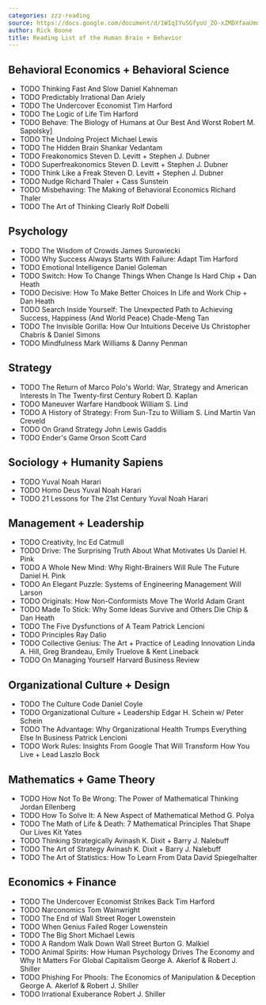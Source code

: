 ```yaml
---
categories: zzz-reading
source: https://docs.google.com/document/d/1WIqIYuSGfyoU_ZO-xZMDXfaaUmnG2tmnkHiGZQ7pvqg/edit
author: Rick Boone
title: Reading List of the Human Brain + Behavior
---
```





## Behavioral Economics + Behavioral Science

- TODO Thinking Fast And Slow Daniel Kahneman
- TODO Predictably Irrational Dan Ariely
- TODO The Undercover Economist Tim Harford
- TODO The Logic of Life Tim Harford
- TODO Behave: The Biology of Humans at Our Best And Worst Robert M. Sapolsky]
- TODO The Undoing Project Michael Lewis
- TODO The Hidden Brain Shankar Vedantam
- TODO Freakonomics Steven D. Levitt + Stephen J. Dubner
- TODO Superfreakonomics Steven D. Levitt + Stephen J. Dubner
- TODO Think Like a Freak Steven D. Levitt + Stephen J. Dubner
- TODO Nudge Richard Thaler + Cass Sunstein
- TODO Misbehaving: The Making of Behavioral Economics Richard Thaler
- TODO The Art of Thinking Clearly Rolf Dobelli

## Psychology 

- TODO The Wisdom of Crowds James Surowiecki 
- TODO Why Success Always Starts With Failure: Adapt Tim Harford 
- TODO Emotional Intelligence Daniel Goleman 
- TODO Switch: How To Change Things When Change Is Hard Chip + Dan Heath 
- TODO Decisive: How To Make Better Choices In Life and Work Chip + Dan Heath 
- TODO Search Inside Yourself: The Unexpected Path to Achieving Success, Happiness (And World Peace) Chade-Meng Tan 
- TODO The Invisible Gorilla: How Our Intuitions Deceive Us Christopher Chabris & Daniel Simons 
- TODO Mindfulness Mark Williams & Danny Penman 

## Strategy

- TODO The Return of Marco Polo's World: War, Strategy and American Interests In The Twenty-first Century Robert D. Kaplan
- TODO Maneuver Warfare Handbook William S. Lind
- TODO A History of Strategy: From Sun-Tzu to William S. Lind Martin Van Creveld
- TODO On Grand Strategy John Lewis Gaddis
- TODO Ender's Game Orson Scott Card

## Sociology + Humanity Sapiens

- TODO Yuval Noah Harari 
- TODO Homo Deus Yuval Noah Harari 
- TODO 21 Lessons for The 21st Century Yuval Noah Harari

## Management + Leadership

- TODO Creativity, Inc Ed Catmull
- TODO Drive: The Surprising Truth About What Motivates Us Daniel H. Pink
- TODO A Whole New Mind: Why Right-Brainers Will Rule The Future Daniel H. Pink
- TODO An Elegant Puzzle: Systems of Engineering Management Will Larson
- TODO Originals: How Non-Conformists Move The World Adam Grant
- TODO Made To Stick: Why Some Ideas Survive and Others Die Chip & Dan Heath
- TODO The Five Dysfunctions of A Team Patrick Lencioni
- TODO Principles Ray Dalio
- TODO Collective Genius: The Art + Practice of Leading Innovation Linda A. Hill, Greg Brandeau, Emily Truelove & Kent Lineback
- TODO On Managing Yourself Harvard Business Review 

## Organizational Culture + Design

- TODO The Culture Code Daniel Coyle
- TODO Organizational Culture + Leadership Edgar H. Schein w/ Peter Schein
- TODO The Advantage: Why Organizational Health Trumps Everything Else In Business Patrick Lencioni
- TODO Work Rules: Insights From Google That Will Transform How You Live + Lead Laszlo Bock

## Mathematics + Game Theory

- TODO How Not To Be Wrong: The Power of Mathematical Thinking Jordan Ellenberg
- TODO How To Solve It: A New Aspect of Mathematical Method G. Polya
- TODO The Math of Life & Death: 7 Mathematical Principles That Shape Our Lives Kit Yates
- TODO Thinking Strategically Avinash K. Dixit + Barry J. Nalebuff
- TODO The Art of Strategy Avinash K. Dixit + Barry J. Nalebuff
- TODO The Art of Statistics: How To Learn From Data David Spiegelhalter

## Economics + Finance

- TODO The Undercover Economist Strikes Back Tim Harford
- TODO Narconomics Tom Wainwright
- TODO The End of Wall Street Roger Lowenstein
- TODO When Genius Failed Roger Lowenstein
- TODO The Big Short Michael Lewis
- TODO A Random Walk Down Wall Street Burton G. Malkiel
- TODO Animal Spirits: How Human Psychology Drives The Economy and Why It Matters For Global Capitalism George A. Akerlof & Robert J. Shiller
- TODO Phishing For Phools: The Economics of Manipulation & Deception George A. Akerlof & Robert J. Shiller
- TODO Irrational Exuberance Robert J. Shiller
